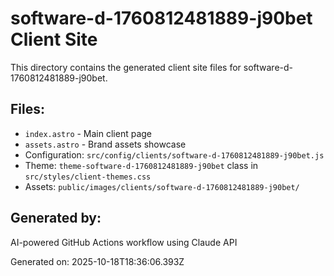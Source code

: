 # software-d-1760812481889-j90bet Client Site

This directory contains the generated client site files for software-d-1760812481889-j90bet.

## Files:
- `index.astro` - Main client page
- `assets.astro` - Brand assets showcase
- Configuration: `src/config/clients/software-d-1760812481889-j90bet.js`
- Theme: `theme-software-d-1760812481889-j90bet` class in `src/styles/client-themes.css`
- Assets: `public/images/clients/software-d-1760812481889-j90bet/`

## Generated by:
AI-powered GitHub Actions workflow using Claude API

Generated on: 2025-10-18T18:36:06.393Z
